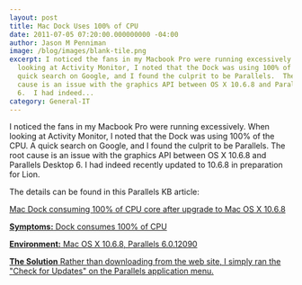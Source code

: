 ```yaml
---
layout: post
title: Mac Dock Uses 100% of CPU
date: 2011-07-05 07:20:00.000000000 -04:00
author: Jason M Penniman
image: /blog/images/blank-tile.png
excerpt: I noticed the fans in my Macbook Pro were running excessively.  When
  looking at Activity Monitor, I noted that the Dock was using 100% of the CPU.  A
  quick search on Google, and I found the culprit to be Parallels.  The root
  cause is an issue with the graphics API between OS X 10.6.8 and Parallels Desktop
  6.  I had indeed...
category: General-IT
---
```

I noticed the fans in my Macbook Pro were running excessively.  When looking at Activity Monitor, I noted that the Dock was using 100% of the CPU.  A quick search on Google, and I found the culprit to be Parallels.  The root cause is an issue with the graphics API between OS X 10.6.8 and Parallels Desktop 6.  I had indeed recently updated to 10.6.8 in preparation for Lion.

The details can be found in this Parallels KB article:

<a rel="nofollow" href="http://kb.parallels.com/en/111541">Mac Dock consuming 100% of CPU core after upgrade to Mac OS X 10.6.8

**Symptoms:** Dock consumes 100% of CPU

**Environment:** Mac OS X 10.6.8, Parallels 6.0.12090

**The Solution** Rather than downloading from the web site, I simply ran the "Check for Updates" on the Parallels application menu.